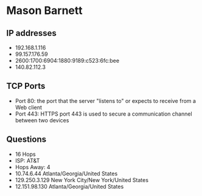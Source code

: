 # Mason Barnett
## IP addresses
- 192.168.1.116
- 99.157.176.59
- 2600:1700:6904:1880:9189:c523:6fc:bee
- 140.82.112.3
## TCP Ports
- Port 80: the port that the server "listens to" or expects to receive from a Web client
- Port 443: HTTPS port 443 is used to secure a communication channel between two devices
## Questions
- 16 Hops
- ISP: AT&T
- Hops Away: 4
- 10.74.6.44 Atlanta/Georgia/United States
- 129.250.3.129 New York City/New York/United States
- 12.151.98.130 Atlanta/Georgia/United States
